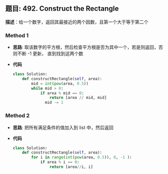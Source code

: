 ## 题目:  492. Construct the Rectangle

**描述**：给一个数字，返回其最接近的两个因数，且第一个大于等于第二个

### Method 1

- **思路**: 取该数字的平方根，然后检查平方根是否为其中一个，若是则返回，否则不断 -1 更新， 直到找到这两个数

  

- **代码**

  ```python
  class Solution:
      def constructRectangle(self, area):
          mid = int(pow(area, 0.5))
          while mid > 0:
              if area % mid == 0:
                  return [area // mid, mid]
             	mid -= 1
  ```

  

### Method 2

- **思路**: 把所有满足条件的值加入到 list 中，然后返回

  

- **代码**

  ```python 
  class Solution:
      def constructRectangle(self, area):
          for i in range(int(pow(area, 0.5)), 0, -1 ):
              if area % i == 0:
                  return [area//i, i]
      
  ```

  











